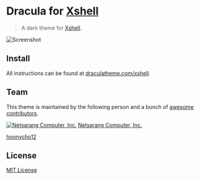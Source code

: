 # Dracula for [Xshell](https://www.netsarang.com/products/xsh_overview.html)

> A dark theme for [Xshell](https://www.netsarang.com/products/xsh_overview.html).

![Screenshot](https://raw.githubusercontent.com/netsarang/xshell/master/shared/xshell_vim.png)

## Install

All instructions can be found at [draculatheme.com/xshell](https://draculatheme.com/xshell).

## Team

This theme is maintained by the following person and a bunch of [awesome contributors](https://github.com/dracula/template/graphs/contributors).

[![Netsarang Computer, Inc.](https://avatars3.githubusercontent.com/u/8896211?s=200&v=4)](https://github.com/netsarang)
[Netsarang Computer, Inc.](https://github.com/netsarang)

[hoonycho12](https://github.com/nsc-hoonycho12)

## License

[MIT License](./LICENSE)
